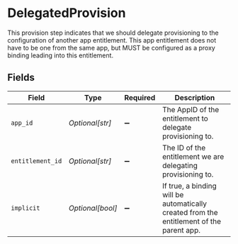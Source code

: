 # DelegatedProvision

This provision step indicates that we should delegate provisioning to the configuration of another app entitlement. This app entitlement does not have to be one from the same app, but MUST be configured as a proxy binding leading into this entitlement.


## Fields

| Field                                                                                    | Type                                                                                     | Required                                                                                 | Description                                                                              |
| ---------------------------------------------------------------------------------------- | ---------------------------------------------------------------------------------------- | ---------------------------------------------------------------------------------------- | ---------------------------------------------------------------------------------------- |
| `app_id`                                                                                 | *Optional[str]*                                                                          | :heavy_minus_sign:                                                                       | The AppID of the entitlement to delegate provisioning to.                                |
| `entitlement_id`                                                                         | *Optional[str]*                                                                          | :heavy_minus_sign:                                                                       | The ID of the entitlement we are delegating provisioning to.                             |
| `implicit`                                                                               | *Optional[bool]*                                                                         | :heavy_minus_sign:                                                                       | If true, a binding will be automatically created from the entitlement of the parent app. |
